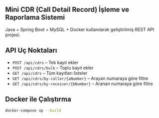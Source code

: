 ## Mini CDR (Call Detail Record) İşleme ve Raporlama Sistemi

Java + Spring Boot + MySQL + Docker kullanılarak geliştirilmiş REST API projesi.

## API Uç Noktaları

- `POST /api/cdrs` – Tek kayıt ekler
- `POST /api/cdrs/bulk` – Toplu kayıt ekler
- `GET /api/cdrs` – Tüm kayıtları listeler
- `GET /api/cdrs/by-caller/{aNumber}` – Arayan numaraya göre filtre
- `GET /api/cdrs/by-receiver/{bNumber}` – Aranan numaraya göre filtre


## Docker ile Çalıştırma

```bash
docker-compose up --build
